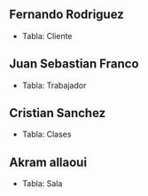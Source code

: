 ## Fernando Rodriguez
- Tabla: Cliente


## Juan Sebastian Franco
- Tabla: Trabajador


## Cristian Sanchez
- Tabla: Clases


## Akram allaoui
- Tabla: Sala

